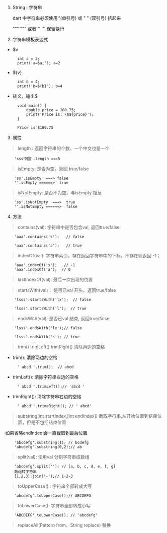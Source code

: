 1. String : 字符串

    dart 中字符串必须使用''(单引号) 或 " " (双引号) 括起来

    """ """ 或者''' ''' 保留换行

2. 字符串模板表达式

+ $v

        int a = 2;
        print('a=$a;'); a=2

+ ${v}

        int b = 4;
        print('b=${b}'); b=4

+ 转义，输出$

        void main() {
            double price = 100.75;
            print('Price is: \$${price}');
        }

        Price is $100.75

3. 属性

> length : 返回字符串的个数，一个中文也是一个

        'sss中国'.length ===5

> isEmpty: 是否为空，返回 true/false

        'ss'.isEmpty  ===> false
        ''.isEmpty ======>  true

> isNotEmpty: 是否不为空，与isEmpty 相反

        'ss'.isNotEmpty  ===>  true
        ''.isNotEmpty ======>  false

4. 方法

> contains(val): 字符串中是否包含val, 返回true/false

        'aaa'.contains('s');   // false

        'aaa'.contains('a');   // true

> indexOf(val): 字符串索引，存在返回字符串中的下标，不存在则返回 -1；

        'aaa'.indexOf('s');   // -1
        'aaa'.indexOf('a');  // 0

> lastIndexOf(val): 最后一次出现的位置



> startsWith(val)： 是否已val 开头，返回true/false

        'lsss'.startsWith('lx');  // false

        'lsss'.startsWith('l');  // true

> endsWith(val): 是否已val 结束, 返回true/false

        'lsss'.endsWith('lx');// false

        'lsss'.endsWith('s'); // true

> trim() trimLeft() trimRight() 清除两边的空格

+ trim(): 清除两边的空格

        ' abcd '.trim();  // abcd

+ trimLeft(): 清除字符串左边的空格

        ' abcd '.trimLeft();// 'abcd '

+ trimRight(): 清除字符串右边的空格

        ' abcd '.trimeRight(); // ' abcd'

> substring(int startIndex,[int endIndex]) 截取字符串,从开始位置到结束位置，但是不包括结束位置

如果省略endIndex 会一直截取到最后位置

        'abcdefg'.substring(1); // bcdefg
        'abcdefg'.substring(0,2);// ab

> split(val): 使用val 分割字符串成数组

        'abcdefg'.split(''); // [a, b, c, d, e, f, g]
        数组转字符串
        [1,2,3].join('-');// 1-2-3

> toUpperCase() : 字符串全部转成大写

        'abcdefg'.toUpperCase();// ABCDEFG

> toLowerCase(): 字符串全部转成小写

        'ABCDEFG'.toLowerCase(); // 'abcdefg'

> replaceAll(Pattern from，String replace) 替换




